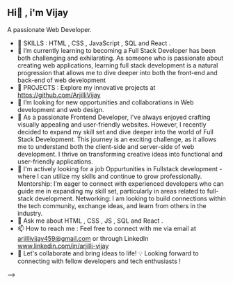 ## Hi👋 , i'm Vijay
A passionate Web Developer.

- 🔭 SKILLS : HTML , CSS , JavaScript , SQL and React .
- 🌱 I’m currently learning  to becoming a Full Stack Developer has been both challenging and exhilarating. As someone who is passionate about creating web applications, learning full stack development is a natural progression that allows me to dive deeper into both the front-end and back-end of web development
- 💼 PROJECTS : Explore my innovative projects at https://github.com/ArjilliVijay
- 👯 I’m looking for  new opportunities and collaborations in Web development and web design.
- 🎀 As a passionate Frontend Developer, I've always enjoyed crafting visually appealing and user-friendly websites. However, I recently decided to expand my skill set and dive deeper into the world of Full Stack Development. This journey is an exciting challenge, as it allows me to understand both the client-side and server-side of web development.  I thrive on transforming creative ideas into functional and user-friendly applications.
- 🤔 I'm actively looking for a job Oppurtunities in Fullstack development - where I can utilize my skills and continue to grow professionally.
Mentorship: I’m eager to connect with experienced developers who can guide me in expanding my skill set, particularly in areas related to full-stack development.
Networking: I am looking to build connections within the tech community, exchange ideas, and learn from others in the industry.
- 💬 Ask me about HTML , CSS , JS , SQL and React .
- 📫 How to reach me : Feel free to connect with me via email at arjillivijay459@gmail.com or through LinkedIn www.linkedin.com/in/arjilli-vijay
- 🤝 Let's collaborate and bring ideas to life! 💡
     Looking forward to connecting with fellow developers and tech enthusiasts !

-->
